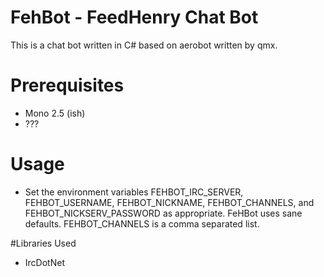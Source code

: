 # FehBot - FeedHenry Chat Bot  

This is a chat bot written in C# based on aerobot written by qmx.  

# Prerequisites  

* Mono 2.5 (ish)  
* ???

# Usage

* Set the environment variables FEHBOT_IRC_SERVER, FEHBOT_USERNAME, FEHBOT_NICKNAME, FEHBOT_CHANNELS, and FEHBOT_NICKSERV_PASSWORD as appropriate.  FeHBot uses sane defaults.  FEHBOT_CHANNELS is a comma separated list.

#Libraries Used

* IrcDotNet

